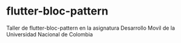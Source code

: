 # flutter-bloc-pattern
Taller de flutter-bloc-pattern en la asignatura Desarrollo Movil de la Universidad Nacional de Colombia
